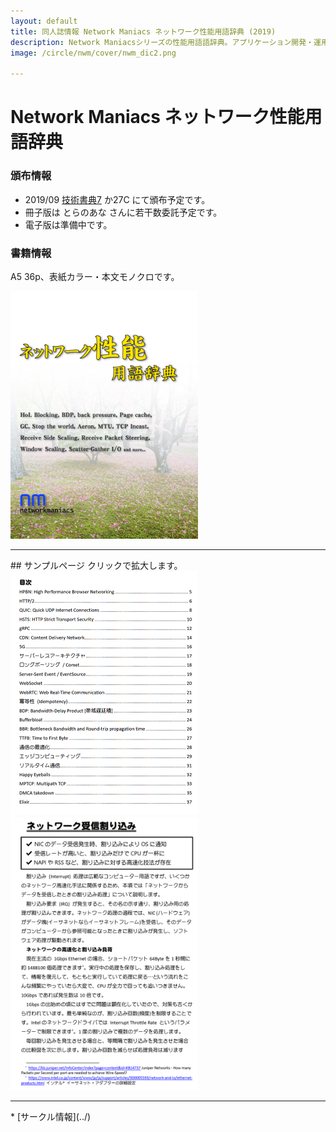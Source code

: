 ```yaml
---
layout: default
title: 同人誌情報 Network Maniacs ネットワーク性能用語辞典 (2019)
description: Network Maniacsシリーズの性能用語語辞典。アプリケーション開発・運用に必要な知識のインデックス。
image: /circle/nwm/cover/nwm_dic2.png

---
```


Network Maniacs ネットワーク性能用語辞典
====

### 頒布情報

* 2019/09 [技術書典7](https://techbookfest.org/event/tbf07) か27C にて頒布予定です。
* 冊子版は とらのあな さんに若干数委託予定です。
* 電子版は準備中です。

### 書籍情報
A5 36p、表紙カラー・本文モノクロです。

<a href="./cover/nwm_dic2.png" rel="lightbox">
  <img src="./cover/nwm_dic2.png" alt="表紙" style="width: 300px;"/>
</a>

<hr/>
## サンプルページ
クリックで拡大します。


<a href="./sample/nwm_dic2_index.png" rel="lightbox">
  <img src="./sample/nwm_dic1_index.png" alt="目次" style="width: 300px;"/>
</a>
<a href="./sample/nwm_dic2_11_ir.png" rel="lightbox">
  <img src="./sample/nwm_dic2_11_ir.png" alt="内容サンプル1" style="width: 300px;"/>
</a>

<hr/>
* [サークル情報](../)
